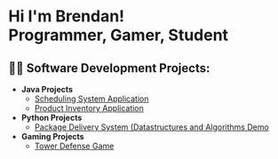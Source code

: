 <h1>Hi I'm Brendan! <br/>Programmer, Gamer, Student</h1>

<h2>👨‍💻 Software Development Projects:</h2>

- <b>Java Projects</b>
  - [Scheduling System Application](https://github.com/Brendancavey/SchedulingSystemApp)
  - [Product Inventory Application](https://github.com/Brendancavey/ProductInventoryApp)
- <b>Python Projects</b>
  - [Package Delivery System (Datastructures and Algorithms Demo]()
- <b>Gaming Projects</b>
  - [Tower Defense Game]()


